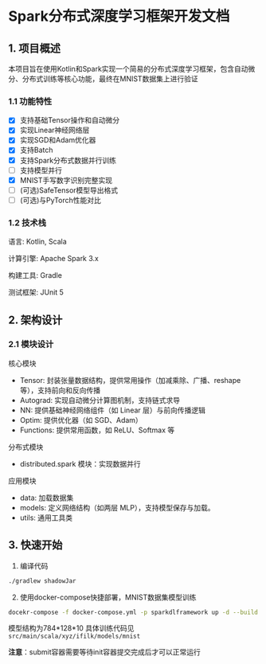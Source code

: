 # Spark分布式深度学习框架开发文档

## 1. 项目概述

本项目旨在使用Kotlin和Spark实现一个简易的分布式深度学习框架，包含自动微分、分布式训练等核心功能，最终在MNIST数据集上进行验证

### 1.1 功能特性

- [x] 支持基础Tensor操作和自动微分
- [x] 实现Linear神经网络层
- [x] 实现SGD和Adam优化器
- [x] 支持Batch
- [x] 支持Spark分布式数据并行训练
- [ ] 支持模型并行
- [x] MNIST手写数字识别完整实现
- [ ] (可选)SafeTensor模型导出格式
- [ ] (可选)与PyTorch性能对比

### 1.2 技术栈

语言: Kotlin, Scala

计算引擎: Apache Spark 3.x

构建工具: Gradle

测试框架: JUnit 5

## 2. 架构设计

### 2.1 模块设计

核心模块

- Tensor: 封装张量数据结构，提供常用操作（加减乘除、广播、reshape 等），支持前向和反向传播
- Autograd: 实现自动微分计算图机制，支持链式求导
- NN: 提供基础神经网络组件（如 Linear 层）与前向传播逻辑
- Optim: 提供优化器（如 SGD、Adam）
- Functions:  提供常用函数，如 ReLU、Softmax 等

分布式模块

- distributed.spark 模块：实现数据并行

应用模块

- data: 加载数据集
- models: 定义网络结构（如两层 MLP），支持模型保存与加载。
- utils: 通用工具类

## 3. 快速开始
1. 编译代码
```bash
./gradlew shadowJar
```

2. 使用docker-compose快捷部署，MNIST数据集模型训练
```bash
docekr-compose -f docker-compose.yml -p sparkdlframework up -d --build
```
模型结构为784\*128\*10
具体训练代码见`src/main/scala/xyz/ifilk/models/mnist`

**注意**：submit容器需要等待init容器提交完成后才可以正常运行
